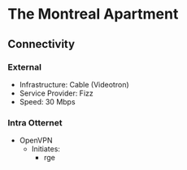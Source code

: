 # The Montreal Apartment

## Connectivity

### External

- Infrastructure: Cable (Videotron)
- Service Provider: Fizz
- Speed: 30 Mbps

### Intra Otternet

- OpenVPN
    - Initiates:
        - rge